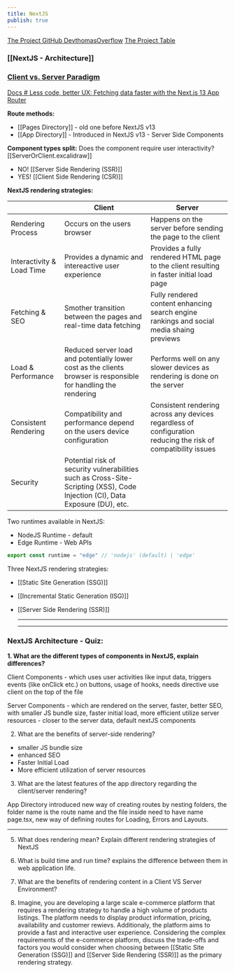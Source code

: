 ```yaml
---
title: NextJS
publish: true
---
```


[The Project GitHub DevthomasOverflow](https://github.com/Fremen1990/devthomas-overflow)
[The Project Table](https://github.com/users/Fremen1990/projects/6/views/1?pane=issue&itemId=45939795)

### [[NextJS - Architecture]]

### [Client vs. Server Paradigm](https://courses.jsmastery.pro/course/ultimate-next-js-13-course-ebook/learn/module-next.js-routing/creating-routes-for-devflow)

[Docs # Less code, better UX: Fetching data faster with the Next.js 13 App Router](https://vercel.com/blog/nextjs-app-router-data-fetching)

**Route methods:**

- [[Pages Directory]] - old one before NextJS v13
- [[App Directory]] - Introduced in NextJS v13 - Server Side Components

**Component types split:**
Does the component require user interactivity? [[ServerOrClient.excalidraw]]

- NO! [[Server Side Rendering (SSR)]]
- YES! [[Client Side Rendering (CSR)]]

**NextJS rendering strategies:**

|                           | Client                                                                                                                       | Server                                                                                                        |
| ------------------------- | ---------------------------------------------------------------------------------------------------------------------------- | ------------------------------------------------------------------------------------------------------------- |
| Rendering Process         | Occurs on the users browser                                                                                                  | Happens on the server before sending the page to the client                                                   |
| Interactivity & Load Time | Provides a dynamic and intereactive user experience                                                                          | Provides a fully rendered HTML page to the client resulting in faster initial load page                       |
| Fetching & SEO            | Smother transition between the pages and real-time data fetching                                                             | Fully rendered content enhancing search engine rankings and social media shaing previews                      |
| Load & Performance        | Reduced server load and potentially lower cost as the clients browser is responsible for handling the rendering              | Performs well on any slower devices as rendering is done on the server                                        |
| Consistent Rendering      | Compatibility and performance depend on the users device configuration                                                       | Consistent rendering across any devices regardless of configuration reducing the risk of compatibility issues |
| Security                  | Potential risk of security vulnerabilities such as Cross-Site-Scripting (XSS), Code Injection (CI), Data Exposure (DU), etc. |                                                                                                               |

Two runtimes available in NextJS:

- NodeJS Runtime - default
- Edge Runtime - Web APIs

```ts
export const runtime = "edge" // 'nodejs' (default) | 'edge'
```

Three NextJS rendering strategies:

- [[Static Site Generation  (SSG)]]
- [[Incremental Static Generation (ISG)]]
- [[Server Side Rendering (SSR)]]

  ***

  ***

### NextJS Architecture - Quiz:

**1. What are the different types of components in NextJS, explain differences?**

Client Components - which uses user activities like input data, triggers events (like onClick etc.) on buttons, usage of hooks, needs directive use client on the top of the file

Server Components - which are rendered on the server, faster, better SEO, with smaller JS bundle size, faster initial load, more efficient utilize server resources - closer to the server data, default nextJS components

2. What are the benefits of server-side rendering?

- smaller JS bundle size
- enhanced SEO
- Faster Initial Load
- More efficient utilization of server resources

3. What are the latest features of the app directory regarding the client/server rendering?

App Directory introduced new way of creating routes by nesting folders, the folder name is the route name and the file inside need to have name page.tsx, new way of defining routes for Loading, Errors and Layouts.

---

5. What does rendering mean? Explain different rendering strategies of NextJS

6. What is build time and run time? explains the difference between them in web application life.

7. What are the benefits of rendering content in a Client VS Server Environment?

8. Imagine, you are developing a large scale e-commerce platform that requires a rendering strategy to handle a high volume of products listings. The platform needs to display product information, pricing, availability and customer rewievs. Additionaly, the platform aims to provide a fast and interactive user experience. Considering the complex requirements of the e-commerce platform, discuss the trade-offs and factors you would consider when choosing between [[Static Site Generation  (SSG)]] and [[Server Side Rendering (SSR)]] as the primary rendering strategy.
